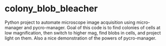 # colony_blob_bleacher

Python project to automate microscope image acquisition using micro-manager 
and pycro-manager. Goal of this code is to find colonies of cells at low
magnification, then switch to higher mag, find blobs in cells, and project 
light on them. Also a nice demonstration of the powers of pycro-manager.

